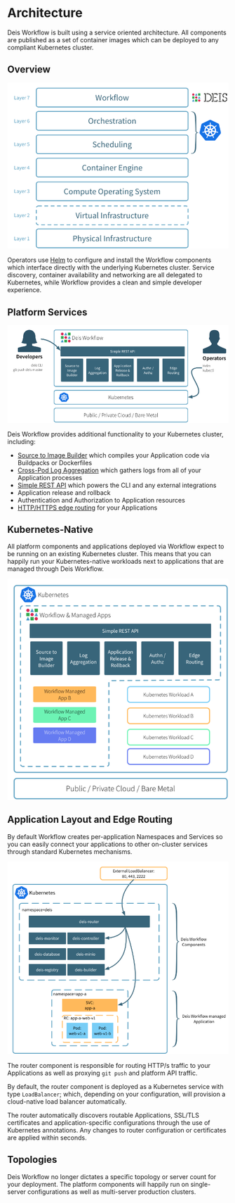 # Architecture

Deis Workflow is built using a service oriented architecture. All components
are published as a set of container images which can be deployed to any
compliant Kubernetes cluster.

## Overview

![System Overview](../diagrams/Ecosystem_Basic.png)

Operators use [Helm][] to configure and install the Workflow components which
interface directly with the underlying Kubernetes cluster. Service discovery,
container availability and networking are all delegated to Kubernetes, while
Workflow provides a clean and simple developer experience.

## Platform Services

![Workflow Overview](../diagrams/Workflow_Overview.png)

Deis Workflow provides additional functionality to your Kubernetes cluster, including:

* [Source to Image Builder][builder] which compiles your Application code via Buildpacks or Dockerfiles
* [Cross-Pod Log Aggregation][logger] which gathers logs from all of your Application processes
* [Simple REST API][controller] which powers the CLI and any external integrations
* Application release and rollback
* Authentication and Authorization to Application resources
* [HTTP/HTTPS edge routing][router] for your Applications

## Kubernetes-Native

All platform components and applications deployed via Workflow expect to be
running on an existing Kubernetes cluster. This means that you can happily run
your Kubernetes-native workloads next to applications that are managed through
Deis Workflow.

![Workflow and Kubernetes](../diagrams/Workflow_Detail.png)

## Application Layout and Edge Routing

By default Workflow creates per-application Namespaces and Services so you can
easily connect your applications to other on-cluster services through standard
Kubernetes mechanisms.

![Application Configuration](../diagrams/Application_Layout.png)

The router component is responsible for routing HTTP/s traffic to your
Applications as well as proxying `git push` and platform API traffic.

By default, the router component is deployed as a Kubernetes service with type
`LoadBalancer`; which, depending on your configuration, will provision a
cloud-native load balancer automatically.

The router automatically discovers routable Applications, SSL/TLS certificates
and application-specific configurations through the use of Kubernetes
annotations. Any changes to router configuration or certificates are applied
within seconds.

## Topologies

Deis Workflow no longer dictates a specific topology or server count for your
deployment. The platform components will happily run on single-server
configurations as well as multi-server production clusters.

[builder]: components.md#builder
[components]: components.md
[controller]: components.md#controller
[helm]: https://github.com/kubernetes/helm
[logger]: components.md#logger
[router]: components.md#router
